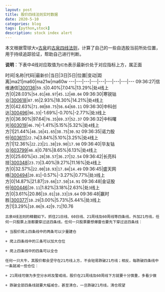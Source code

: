 ```yaml
---
layout: post
title: 股价四线法则实时数据
date: 2020-5-10
categories: blog
tags: [python,stock]
description: stock index alert
---
```



本文根据雪球大v[古泉](https://xueqiu.com/u/7148646888)的[古泉四线法则](https://xueqiu.com/7148646888/130498192)，计算了自己的一些自选股当前所处位置，用于持续追踪验证，帮助自己进行判断。

**说明**：下表中4线对应取值为`红色`表示最新价处于对应指标上方，属正面

时间|名称|代码|最新价|当日|3日|5日|位置|变动|距离|ma21|ma60|ma21w|ma60w
---|---|---|---|---|---|---|---|---
09:36:27|信维通信|[300136](https://xueqiu.com/S/SZ300136)|`59.5`|0.40%|7.04%|13.29%|处`4`线上方|0|28.03%|`54.01`|`48.97`|`45.12`|`40.04`
09:36:30|寒锐钴业|[300618](https://xueqiu.com/S/SZ300618)|`87.95`|2.93%|18.30%|14.21%|处`4`线上方|0|42.63%|`71.00`|`60.75`|`56.64`|`60.11`
09:36:30|中科创达|[300496](https://xueqiu.com/S/SZ300496)|`96.33`|-1.69%|-0.70%|-2.77%|处`3`线上方|0|36.90%|97.64|`76.35`|`69.37`|`52.37`
09:36:32|中科曙光|[603019](https://xueqiu.com/S/SH603019)|`46.79`|-1.41%|5.15%|5.32%|处`4`线上方|1|21.44%|`46.16`|`41.65`|`38.75`|`30.92`
09:36:35|诺力股份|[603611](https://xueqiu.com/S/SH603611)|`22.74`|3.84%|5.10%|3.25%|处`4`线上方|1|12.36%|`22.23`|`21.38`|`19.90`|`17.98`
09:36:40|华友钴业|[603799](https://xueqiu.com/S/SH603799)|`46.8`|0.78%|8.65%|6.13%|处`4`线上方|0|25.60%|`43.28`|`38.57`|`36.27`|`32.54`
09:36:42|长亮科技|[300348](https://xueqiu.com/S/SZ300348)|`23.73`|3.40%|9.27%|11.16%|处`4`线上方|0|32.57%|`22.00`|`18.93`|`17.84`|`14.49`
09:36:45|盛天网络|[300494](https://xueqiu.com/S/SZ300494)|`20.81`|-0.57%|-3.27%|0.77%|处`3`线上方|0|14.87%|21.87|`19.66`|`17.50`|`14.91`
09:36:48|金证股份|[600446](https://xueqiu.com/S/SH600446)|`20.11`|1.82%|3.18%|2.63%|处`3`线上方|0|3.61%|20.86|`19.01`|`18.33`|`19.64`
09:36:48|赢时胜|[300377](https://xueqiu.com/S/SZ300377)|`10.29`|3.00%|5.73%|5.44%|处`3`线上方|1|3.29%|`10.06`|`9.42`|`9.71`|10.76

```
古泉4线法则的精髓如下。抓住21日线、60日线、21周线及60周线等四条线，外加21月线，任何一只股票上涨都要穿过这四条线，任何一只股票要想爆雷也要先下穿过这四条线：

+ 当股价爬上四条线中的两条可以少量建仓

+ 爬上四条线中的三条可以加大仓位

+ 爬上四条线中的四条可以全仓

任何一只大牛，其股价都会坚守在21月线上方，不会轻易跌破21月线；相反，每跌破四条线中一条就减一些仓位：

+ 21周线可做为多空分水岭及警戒线，股价在21周线及60周线下方就要十分慎重，多看少做

+ 跌破全部四条线就要大幅减仓，甚至清仓，一旦跌破21月线，清仓观望
```